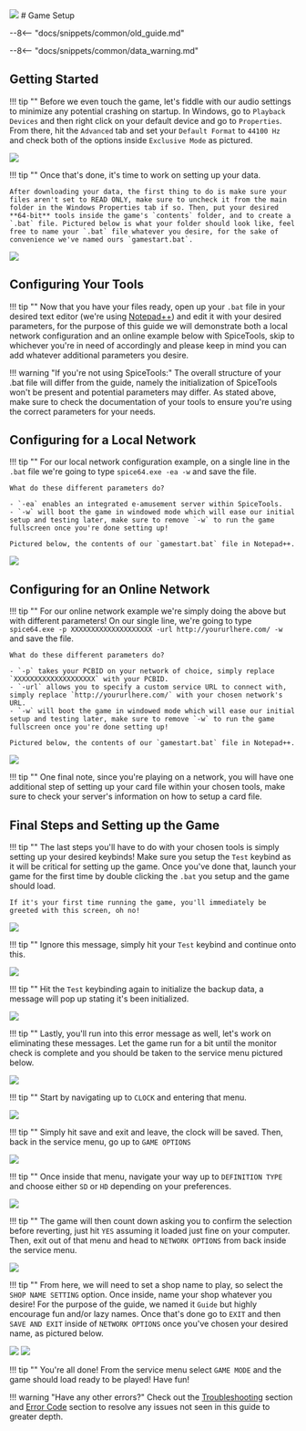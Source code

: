 <img class="header-logo" src="/img/konami/iidx/26_rootage/logo.webp">
# Game Setup

--8<-- "docs/snippets/common/old_guide.md"

--8<-- "docs/snippets/common/data_warning.md"

## Getting Started

!!! tip ""
    Before we even touch the game, let's fiddle with our audio settings to minimize any potential crashing on startup. In Windows, go to `Playback Devices` and then right click on your default device and go to `Properties`. From there, hit the `Advanced` tab and set your `Default Format` to `44100 Hz` and check both of the options inside `Exclusive Mode` as pictured.

<img src="/img/common/audio_24_441.webp">

!!! tip ""
    Once that's done, it's time to work on setting up your data.

    After downloading your data, the first thing to do is make sure your files aren't set to READ ONLY, make sure to uncheck it from the main folder in the Windows Properties tab if so. Then, put your desired **64-bit** tools inside the game's `contents` folder, and to create a `.bat` file. Pictured below is what your folder should look like, feel free to name your `.bat` file whatever you desire, for the sake of convenience we've named ours `gamestart.bat`.

<img src="/img/konami/iidx/25_cannonballers/1.webp">

## Configuring Your Tools

!!! tip ""
    Now that you have your files ready, open up your `.bat` file in your desired text editor (we're using [Notepad++](https://notepad-plus-plus.org/)) and edit it with your desired parameters, for the purpose of this guide we will demonstrate both a local network configuration and an online example below with SpiceTools, skip to whichever you're in need of accordingly and please keep in mind you can add whatever additional parameters you desire.

!!! warning "If you're not using SpiceTools:"
    The overall structure of your .bat file will differ from the guide, namely the initialization of SpiceTools won't be present and potential parameters may differ. As stated above, make sure to check the documentation of your tools to ensure you're using the correct parameters for your needs.

## Configuring for a Local Network

!!! tip ""
    For our local network configuration example, on a single line in the `.bat` file we're going to type `spice64.exe -ea -w` and save the file.

    What do these different parameters do?

    - `-ea` enables an integrated e-amusement server within SpiceTools.
    - `-w` will boot the game in windowed mode which will ease our initial setup and testing later, make sure to remove `-w` to run the game fullscreen once you're done setting up!

    Pictured below, the contents of our `gamestart.bat` file in Notepad++.

<img src="/img/konami/iidx/25_cannonballers/2.webp">

## Configuring for an Online Network

!!! tip ""
    For our online network example we're simply doing the above but with different parameters! On our single line, we're going to type `spice64.exe -p XXXXXXXXXXXXXXXXXXXX -url http://yoururlhere.com/ -w` and save the file.

    What do these different parameters do?

    - `-p` takes your PCBID on your network of choice, simply replace `XXXXXXXXXXXXXXXXXXXX` with your PCBID.
    - `-url` allows you to specify a custom service URL to connect with, simply replace `http://yoururlhere.com/` with your chosen network's URL.
    - `-w` will boot the game in windowed mode which will ease our initial setup and testing later, make sure to remove `-w` to run the game fullscreen once you're done setting up!

    Pictured below, the contents of our `gamestart.bat` file in Notepad++.

<img src="/img/konami/iidx/25_cannonballers/3.webp">

!!! tip ""
    One final note, since you're playing on a network, you will have one additional step of setting up your card file within your chosen tools, make sure to check your server's information on how to setup a card file.

## Final Steps and Setting up the Game

!!! tip ""
    The last steps you'll have to do with your chosen tools is simply setting up your desired keybinds! Make sure you setup the `Test` keybind as it will be critical for setting up the game. Once you've done that, launch your game for the first time by double clicking the `.bat` you setup and the game should load.

    If it's your first time running the game, you'll immediately be greeted with this screen, oh no!

<img src="/img/konami/iidx/25_cannonballers/4.webp">

!!! tip ""
    Ignore this message, simply hit your `Test` keybind and continue onto this.

<img src="/img/konami/iidx/25_cannonballers/5.webp">

!!! tip ""
    Hit the `Test` keybinding again to initialize the backup data, a message will pop up stating it's been initialized.

<img src="/img/konami/iidx/25_cannonballers/6.webp">

!!! tip ""
    Lastly, you'll run into this error message as well, let's work on eliminating these messages. Let the game run for a bit until the monitor check is complete and you should be taken to the service menu pictured below.

<img src="/img/konami/iidx/25_cannonballers/7.webp">

!!! tip ""
    Start by navigating up to `CLOCK` and entering that menu.

<img src="/img/konami/iidx/25_cannonballers/8.webp">

!!! tip ""
    Simply hit save and exit and leave, the clock will be saved. Then, back in the service menu, go up to `GAME OPTIONS`

<img src="/img/konami/iidx/25_cannonballers/9.webp">

!!! tip ""
    Once inside that menu, navigate your way up to `DEFINITION TYPE` and choose either `SD` or `HD` depending on your preferences.

<img src="/img/konami/iidx/26_rootage/1.webp">

!!! tip ""
    The game will then count down asking you to confirm the selection before reverting, just hit `YES` assuming it loaded just fine on your computer. Then, exit out of that menu and head to `NETWORK OPTIONS` from back inside the service menu.

<img src="/img/konami/iidx/25_cannonballers/11.webp">

!!! tip ""
    From here, we will need to set a shop name to play, so select the `SHOP NAME SETTING` option. Once inside, name your shop whatever you desire! For the purpose of the guide, we named it `Guide` but highly encourage fun and/or lazy names. Once that's done go to `EXIT` and then `SAVE AND EXIT` inside of `NETWORK OPTIONS` once you've chosen your desired name, as pictured below.

<img src="/img/konami/iidx/25_cannonballers/12.webp">

<img src="/img/konami/iidx/25_cannonballers/13.webp">

!!! tip ""
    You're all done! From the service menu select `GAME MODE` and the game should load ready to be played! Have fun!

!!! warning "Have any other errors?"
    Check out the [Troubleshooting](troubleshooting.md) section and [Error Code](/errorcodes/konami.md) section to resolve any issues not seen in this guide to greater depth.
